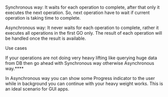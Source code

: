 Synchronous way: It waits for each operation to complete, after that only it executes the next operation. So, next operation have to wait if current operation is taking time to complete.

Asynchronous way: It never waits for each operation to complete, rather it executes all operations in the first GO only. The result of each operation will be handled once the result is available.


Use cases

If your operations are not doing very heavy lifting like querying huge data from DB then go ahead with Synchronous way otherwise Asynchronous way.****

In Asynchronous way you can show some Progress indicator to the user while in background you can continue with your heavy weight works. This is an ideal scenario for GUI apps.
